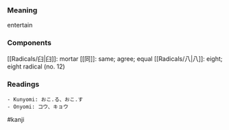 ### Meaning

entertain

### Components

[[Radicals/臼|臼]]: mortar [[同]]: same; agree; equal [[Radicals/八|八]]: eight; eight radical (no. 12)

### Readings

```
- Kunyomi: おこ.る、おこ.す
- Onyomi: コウ、キョウ
```

#kanji